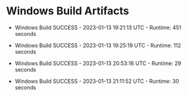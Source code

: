 # Windows Build Artifacts

* Windows Build SUCCESS - 2023-01-13 19:21:13 UTC - Runtime: 451 seconds

* Windows Build SUCCESS - 2023-01-13 19:25:19 UTC - Runtime: 112 seconds

* Windows Build SUCCESS - 2023-01-13 20:53:16 UTC - Runtime: 29 seconds

* Windows Build SUCCESS - 2023-01-13 21:11:52 UTC - Runtime: 30 seconds

